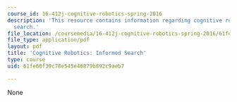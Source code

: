 ```yaml
---
course_id: 16-412j-cognitive-robotics-spring-2016
description: 'This resource contains information regarding cognitive robotics: Informed
  search.'
file_location: /coursemedia/16-412j-cognitive-robotics-spring-2016/61fe60f39c78e545e46879b892c9aeb7_MIT16_412JS16_Readings2P1.pdf
file_type: application/pdf
layout: pdf
title: 'Cognitive Robotics: Informed Search'
type: course
uid: 61fe60f39c78e545e46879b892c9aeb7

---
```

None